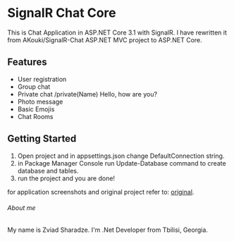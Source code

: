 # SignalR Chat Core

This is Chat Application in ASP.NET Core 3.1 with SignalR. I have rewritten it from AKouki/SignalR-Chat ASP.NET MVC project to ASP.NET Core.

## Features
* User registration
* Group chat
* Private chat /private(Name) Hello, how are you?
* Photo message
* Basic Emojis
* Chat Rooms

## Getting Started

1. Open project and in appsettings.json change DefaultConnection string.
2. in Package Manager Console run Update-Database command to create database and tables.
3. run the project and you are done!

for application screenshots and original project refer to: [original](https://github.com/AKouki/SignalR-Chat).

###### About me
My name is Zviad Sharadze. I'm .Net Developer from Tbilisi, Georgia.
